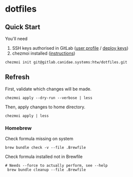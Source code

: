 # dotfiles

## Quick Start
You'll need
1. SSH keys authorised in GitLab ([user profile](https://gitlab.canidae.systems/profile/keys) / [deploy keys](https://gitlab.canidae.systems/htw/dotfiles/-/settings/repository#js-deploy-keys-settings))
2. chezmoi installed ([instructions](https://www.chezmoi.io/docs/install/))

```
chezmoi init git@gitlab.canidae.systems:htw/dotfiles.git
```
## Refresh
First, validate which changes will be made.
```
chezmoi apply --dry-run --verbose | less
```

Then, apply changes to home directory.
```
chezmoi apply | less
```
### Homebrew
Check formula missing on system
```
brew bundle check -v --file .Brewfile
```

Check formula installed not in Brewfile
```
# Needs --force to actually perform, see --help
 brew bundle cleanup --file .Brewfile
```
